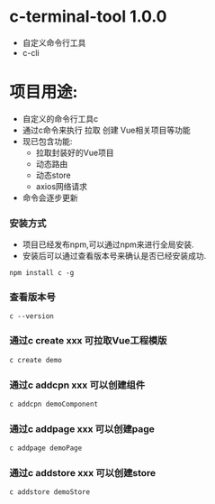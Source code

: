 # c-terminal-tool 1.0.0
- 自定义命令行工具
- c-cli



# 项目用途:
- 自定义的命令行工具c
- 通过c命令来执行 拉取 创建 Vue相关项目等功能
- 现已包含功能:
  - 拉取封装好的Vue项目
  - 动态路由
  - 动态store
  - axios网络请求
- 命令会逐步更新


### 安装方式
- 项目已经发布npm,可以通过npm来进行全局安装.
- 安装后可以通过查看版本号来确认是否已经安装成功.
```
npm install c -g
```
### 查看版本号
```
c --version 
```


### 通过c create xxx 可拉取Vue工程模版
```javascript
c create demo
```

### 通过c addcpn xxx 可以创建组件
```javascript
c addcpn demoComponent
```

### 通过c addpage xxx 可以创建page
```javascript
c addpage demoPage
```

### 通过c addstore xxx 可以创建store
```javascript
c addstore demoStore
```